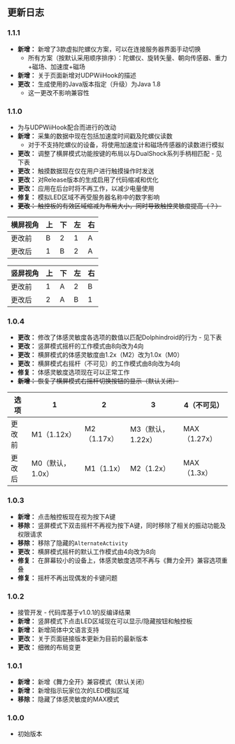 ## 更新日志

### 1.1.1

- **新增：** 新增了3款虚拟陀螺仪方案，可以在连接服务器界面手动切换
	- 所有方案（按默认采用顺序排序）：陀螺仪、旋转矢量、朝向传感器、重力+磁场、加速度+磁场
- **新增：** 关于页面新增对UDPWiiHook的描述
- **更改：** 生成使用的Java版本指定（升级）为Java 1.8
	- 这一更改不影响兼容性

### 1.1.0

- 为与UDPWiiHook配合而进行的改动
- **新增：** 采集的数据中现在包括加速度时间戳及陀螺仪读数
	- 对于不支持陀螺仪的设备，将使用加速度计和磁场传感器的读数进行模拟
- **更改：** 调整了横屏模式功能按键的布局以与DualShock系列手柄相匹配 - 见下表
- **更改：** 触摸数据现在仅在用户进行触摸操作时发送
- **更改：** 对Release版本的生成启用了代码缩减和优化
- **更改：** 应用在后台时将不再工作，以减少电量使用
- **修复：** 模拟LED区域不再受服务器名称中的数字影响
- ~~**更改：** 触控板的有效区域缩减为布局大小，同时导致触控灵敏度提高（？）~~

| 横屏视角 | 上 | 下 | 左 | 右
| - | - | - | - | -
| 更改前 | B | 2 | 1 | A
| 更改后 | 1 | B | 2 | A

| 竖屏视角 | 上 | 下 | 左 | 右
| - | - | - | - | -
| 更改前 | 1 | A | 2 | B
| 更改后 | 2 | A | B | 1

### 1.0.4

- **更改：** 修改了体感灵敏度各选项的数值以匹配Dolphindroid的行为 - 见下表
- **更改：** 竖屏模式摇杆的工作模式由8向改为4向
- **更改：** 横屏模式的体感灵敏度由1.2x（M2）改为1.0x（M0）
- **更改：** 横屏模式右摇杆（不可见）的工作模式由8向改为4向
- **修复：** 体感灵敏度选项现在可以正常工作
- ~~**新增：** 恢复了横屏模式右摇杆切换按钮的显示（默认关闭）~~

| 选项 | 1 | 2 | 3 | 4（不可见）
| - | - | - | - | -
| 更改前 | M1（1.12x） | M2（1.17x） | M3（默认，1.22x） | MAX（1.27x）
| 更改后 | M0（默认，1.0x） | M1（1.1x） | M2（1.2x） | MAX（1.3x）

### 1.0.3

- **新增：** 点击触控板现在视为按下A键
- **移除：** 竖屏模式下双击摇杆不再视为按下A键，同时移除了相关的振动功能及权限请求
- **移除：** 移除了隐藏的`AlternateActivity`
- **更改：** 横屏模式摇杆的默认工作模式由4向改为8向
- **修复：** 在屏幕较小的设备上，体感灵敏度选项不再与《舞力全开》兼容选项重叠
- **修复：** 摇杆不再出现偶发的卡键问题

### 1.0.2

- 接管开发 - 代码库基于v1.0.1的反编译结果
- **新增：** 竖屏模式下点击LED区域现在可以显示/隐藏按钮和触控板
- **新增：** 新增简体中文语言支持
- **更改：** 关于页面链接版本更新为目前的最新版本
- **更改：** 细微的布局变更

### 1.0.1

- **新增：** 新增《舞力全开》兼容模式（默认关闭）
- **新增：** 新增指示玩家位次的LED模拟区域
- **移除：** 隐藏了体感灵敏度的MAX模式

### 1.0.0

- 初始版本

